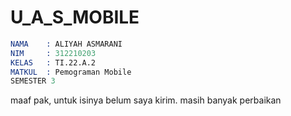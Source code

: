 # U_A_S_MOBILE

```s
NAMA    : ALIYAH ASMARANI
NIM     : 312210203
KELAS   : TI.22.A.2
MATKUL  : Pemograman Mobile
SEMESTER 3
```

maaf pak, untuk isinya belum saya kirim. masih banyak perbaikan
